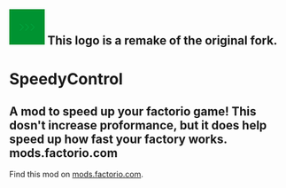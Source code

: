 ![thumbnail.png](thumbnail.png)
This logo is a remake of the original fork.
---
# SpeedyControl
 A mod to speed up your factorio game!
 This dosn't increase proformance, but it does help speed up how fast your factory works.
mods.factorio.com
--------
Find this mod on [mods.factorio.com](https://mods.factorio.com/mod/SpeedyControl).
